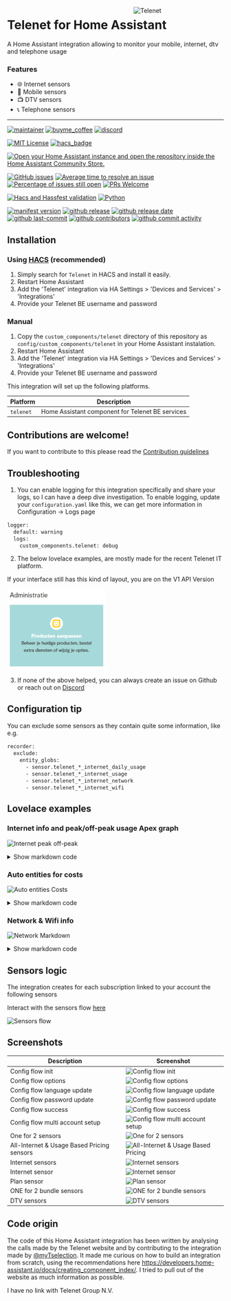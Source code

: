 <img src="https://github.com/geertmeersman/telenet/raw/main/images/brand/logo.png"
     alt="Telenet"
     align="right"
     style="width: 200px;margin-right: 10px;" />

# Telenet for Home Assistant

A Home Assistant integration allowing to monitor your mobile, internet, dtv and telephone usage

### Features

- 🌐 Internet sensors
- 📱 Mobile sensors
- 📺 DTV sensors
- 📞 Telephone sensors

---

<!-- [START BADGES] -->
<!-- Please keep comment here to allow auto update -->

[![maintainer](https://img.shields.io/badge/maintainer-Geert%20Meersman-green?style=for-the-badge&logo=github)](https://github.com/geertmeersman)
[![buyme_coffee](https://img.shields.io/badge/Buy%20me%20a%20Duvel-donate-yellow?style=for-the-badge&logo=buymeacoffee)](https://www.buymeacoffee.com/geertmeersman)
[![discord](https://img.shields.io/discord/1094193683332612116?style=for-the-badge&logo=discord&label=Reach%20out%20on%20DISCORD)](https://discord.gg/jPHKexJ3ad)

[![MIT License](https://img.shields.io/github/license/geertmeersman/telenet?style=flat-square)](https://github.com/geertmeersman/telenet/blob/master/LICENSE)
[![hacs_badge](https://img.shields.io/badge/HACS-Default-41BDF5.svg?style=flat-square)](https://github.com/hacs/integration)

[![Open your Home Assistant instance and open the repository inside the Home Assistant Community Store.](https://my.home-assistant.io/badges/hacs_repository.svg?style=flat-square)](https://my.home-assistant.io/redirect/hacs_repository/?owner=geertmeersman&repository=telenet&category=integration)

[![GitHub issues](https://img.shields.io/github/issues/geertmeersman/telenet)](https://github.com/geertmeersman/telenet/issues)
[![Average time to resolve an issue](http://isitmaintained.com/badge/resolution/geertmeersman/telenet.svg)](http://isitmaintained.com/project/geertmeersman/telenet)
[![Percentage of issues still open](http://isitmaintained.com/badge/open/geertmeersman/telenet.svg)](http://isitmaintained.com/project/geertmeersman/telenet)
[![PRs Welcome](https://img.shields.io/badge/PRs-Welcome-brightgreen.svg)](https://github.com/geertmeersman/telenet/pulls)

[![Hacs and Hassfest validation](https://github.com/geertmeersman/telenet/actions/workflows/validate.yml/badge.svg)](https://github.com/geertmeersman/telenet/actions/workflows/validate.yml)
[![Python](https://img.shields.io/badge/Python-FFD43B?logo=python)](https://github.com/geertmeersman/telenet/search?l=python)

[![manifest version](https://img.shields.io/github/manifest-json/v/geertmeersman/telenet/master?filename=custom_components%2Ftelenet%2Fmanifest.json)](https://github.com/geertmeersman/telenet)
[![github release](https://img.shields.io/github/v/release/geertmeersman/telenet?logo=github)](https://github.com/geertmeersman/telenet/releases)
[![github release date](https://img.shields.io/github/release-date/geertmeersman/telenet)](https://github.com/geertmeersman/telenet/releases)
[![github last-commit](https://img.shields.io/github/last-commit/geertmeersman/telenet)](https://github.com/geertmeersman/telenet/commits)
[![github contributors](https://img.shields.io/github/contributors/geertmeersman/telenet)](https://github.com/geertmeersman/telenet/graphs/contributors)
[![github commit activity](https://img.shields.io/github/commit-activity/y/geertmeersman/telenet?logo=github)](https://github.com/geertmeersman/telenet/commits/main)

<!-- [END BADGES] -->

## Installation

### Using [HACS](https://hacs.xyz/) (recommended)

1. Simply search for `Telenet` in HACS and install it easily.
2. Restart Home Assistant
3. Add the 'Telenet' integration via HA Settings > 'Devices and Services' > 'Integrations'
4. Provide your Telenet BE username and password

### Manual

1. Copy the `custom_components/telenet` directory of this repository as `config/custom_components/telenet` in your Home Assistant instalation.
2. Restart Home Assistant
3. Add the 'Telenet' integration via HA Settings > 'Devices and Services' > 'Integrations'
4. Provide your Telenet BE username and password

This integration will set up the following platforms.

| Platform  | Description                                      |
| --------- | ------------------------------------------------ |
| `telenet` | Home Assistant component for Telenet BE services |

## Contributions are welcome!

If you want to contribute to this please read the [Contribution guidelines](CONTRIBUTING.md)

## Troubleshooting

1. You can enable logging for this integration specifically and share your logs, so I can have a deep dive investigation. To enable logging, update your `configuration.yaml` like this, we can get more information in Configuration -> Logs page

```
logger:
  default: warning
  logs:
    custom_components.telenet: debug
```

2. The below lovelace examples, are mostly made for the recent Telenet IT platform.

If your interface still has this kind of layout, you are on the V1 API Version

![API V1](https://github.com/geertmeersman/telenet/raw/main/images/screenshots/api_v1.png)

3. If none of the above helped, you can always create an issue on Github or reach out on [Discord](https://discord.gg/jPHKexJ3ad)

## Configuration tip

You can exclude some sensors as they contain quite some information, like e.g.

```
recorder:
  exclude:
    entity_globs:
      - sensor.telenet_*_internet_daily_usage
      - sensor.telenet_*_internet_usage
      - sensor.telenet_*_internet_network
      - sensor.telenet_*_internet_wifi
```

## Lovelace examples

### Internet info and peak/off-peak usage Apex graph

![Internet peak off-peak](https://github.com/geertmeersman/telenet/raw/main/images/screenshots/lovelace_peak_offpeak.png)

<details><summary>Show markdown code</summary>

**Replace &lt;identifier&gt; by your Telenet identifier**

(Only at 2 places)

You can find your Telenet identifier by going to "/developer-tools/state" and filter on internet_usage

Attention: this example uses the following HACS Lovelace cards (so you will need to install these§ if you are planning to you the examples):

- https://github.com/iantrich/config-template-card
- https://github.com/RomRider/apexcharts-card
- https://github.com/custom-cards/dual-gauge-card

```
type: vertical-stack
cards:
  - type: custom:config-template-card
    variables:
      internet:
        identifier: <identifier>
    entities:
      - ${"sensor.telenet_"+internet.identifier+"_internet_usage"}
    card:
      type: vertical-stack
      cards:
        - type: markdown
          content: >-
            {% set identifier = "<identifier>"%} {% set internet_usage =
            "sensor.telenet_"+identifier+"_internet_usage"%}

            ## <img src="https://brands.home-assistant.io/telenet/icon.png"
            width="20"/>&nbsp;&nbsp;Je Internet {{identifier}}

            #### Reeds **{{state_attr(internet_usage,'used_percentage')}}%**
            verbruikt tijdens de huidige periode

            |||

            |----:|----:|

            | Periode | **{{state_attr(internet_usage,'start_date')|
            as_timestamp | timestamp_custom("%d/%m")}} -
            {{state_attr(internet_usage,'end_date')| as_timestamp |
            timestamp_custom("%d/%m")}}**

            | Verbruikt:|**{{state_attr(internet_usage,'total_usage')}}**

            |Totaal
            toegekend:|**{{state_attr(internet_usage,'allocated_usage')}}**

            |Wi-Free verbruik:| *{{state_attr(internet_usage,'wifree_usage')}}*

            |Laatste update: |*{{state_attr(internet_usage,'last_update') |
            as_timestamp | timestamp_custom("%d-%m-%Y %H:%M")}}*


            Nog **{{state_attr(internet_usage,'days_until')}}** dag(en) tot
            nieuwe periode
        - type: custom:apexcharts-card
          apex_config:
            tooltip:
              enabled: true
              followCursor: true
              x:
                show: false
                format: dd MMMM yyyy
              'y':
                show: true
          span:
            end: day
            offset: >-
              ${'+'+states['sensor.telenet_'+internet.identifier+'_internet_usage'].attributes.days_until+'d'}
          stacked: true
          graph_span: 1month
          header:
            standard_format: false
            show: true
            show_states: false
            title: ${'Verbruik piek en daluren huidige periode '+internet.identifier}
          now:
            show: true
            label: Vandaag
          series:
            - entity: ${'sensor.telenet_'+internet.identifier+'_internet_daily_usage'}
              name: Daluren
              type: column
              color: 1A9AAA
              show:
                legend_value: false
              float_precision: 2
              data_generator: |
                return entity.attributes.daily_date.map((day, index) => {
                  return [new Date(day), entity.attributes.daily_off_peak[index]];
                });
            - entity: ${'sensor.telenet_'+internet.identifier+'_internet_daily_usage'}
              name: Piekuren
              type: column
              color: A6D9D9
              show:
                legend_value: false
              float_precision: 2
              data_generator: |
                return entity.attributes.daily_date.map((day, index) => {
                  return [new Date(day), entity.attributes.daily_peak[index]];
                });
        - type: horizontal-stack
          cards:
            - type: entity
              name: Totaal P+D
              attribute: total_usage_with_offpeak
              entity: ${'sensor.telenet_'+internet.identifier+'_internet_usage'}
              icon: mdi:sigma
              unit: GB
            - type: entity
              name: Piekuren
              attribute: peak_usage
              entity: ${'sensor.telenet_'+internet.identifier+'_internet_usage'}
              unit: GB
              icon: mdi:arrow-up-bold
            - type: entity
              name: Daluren
              attribute: offpeak_usage
              entity: ${'sensor.telenet_'+internet.identifier+'_internet_usage'}
              unit: GB
              icon: mdi:arrow-down-bold
        - type: custom:dual-gauge-card
          title: false
          min: 0
          max: 100
          shadeInner: true
          cardwidth: 350
          outer:
            entity: ${'sensor.telenet_'+internet.identifier+'_internet_usage'}
            label: used
            min: 0
            max: 100
            unit: '%'
            colors:
              - color: var(--label-badge-green)
                value: 0
              - color: var(--label-badge-yellow)
                value: 60
              - color: var(--label-badge-red)
                value: 80
          inner:
            entity: ${'sensor.telenet_'+internet.identifier+'_internet_usage'}
            label: period
            attribute: period_used_percentage
            min: 0
            max: 100
            unit: '%'


```

</details>

### Auto entities for costs

![Auto entities Costs](https://github.com/geertmeersman/telenet/raw/main/images/screenshots/auto_entities_costs.png)

<details><summary>Show markdown code</summary>

```
type: custom:auto-entities
card:
  type: entities
  title: Telenet kosten
filter:
  include:
    - entity_id: sensor.telenet*
      attributes:
        icon: mdi:currency-eur

```

</details>

### Network & Wifi info

![Network Markdown](https://github.com/geertmeersman/telenet/raw/main/images/screenshots/network_markdown.png)

<details><summary>Show markdown code</summary>

**Replace &lt;identifier&gt; by your Telenet identifier**

```
type: markdown
content: >
  ## <img
  src="https://github.com/geertmeersman/telenet/blob/main/images/brand/icon.png?raw=true"
  width="25"/>&nbsp;&nbsp;Telenet <identifier>

  ## Modem info

  |||

  |----:|----:|

  |**Type**|{{state_attr("sensor.telenet_<identifier>_internet_network","modemType")}}|

  |**Model**|{{state_attr("sensor.telenet_<identifier>_internet_network","model")}}|

  |**Last seen**|{{state_attr("sensor.telenet_<identifier>_internet_network","lastSeen")}}|

  |**Last seen light**|{{state_attr("sensor.telenet_<identifier>_internet_network","lastSeenLight")}}|

  |**Public IP Adress**|{{state_attr("sensor.telenet_<identifier>_internet_network","ipAddressInfos")[0].ipAddress}}|


  ## Network clients

  {% set topology = states.sensor.telenet_as81402_internet_network.attributes %}

  ### {{topology.modemType|default}} {{topology.deviceName|default}} ({{topology.model}})
  |Client|IP|Interface|Vendor
  |----:|----:|----:|----:|
  {%- for item in topology.clients %}
  {{item["name"]|default("|")}}|{%for ip in item["ipAddressInfos"] %}{%if ip["ipType"] == "IPv4" %}{{ip["ipAddress"]}}{%-endif %}
  {%-endfor %}|{{item["connectedInterface"]}}|{%if "vendor" in item %}{{item["vendor"]}}{% else %}|
  {%-endif %}
  {%-endfor %}

  {%- for child in topology.children %}
  ---
  ### {{child.type|default}} {{child.deviceName|default}} ({{topology.model}})
  |Client|IP|Interface|Vendor
  |----:|----:|----:|----:|
  {%- for item in child.clients %}
  {{item["name"]|default("|")}}|{%for ip in item["ipAddressInfos"] %}{%if ip["ipType"] == "IPv4" %}{{ip["ipAddress"]}}{%-endif %}
  {%-endfor %}|{{item["connectedInterface"]}}|{%if "vendor" in item %}{{item["vendor"]}}{% else %}|
  {%-endif %}
  {%-endfor %}
  {%-endfor %}

  ## Wifi Settings

  |||

  |----:|----:|

  |**Wireless enabled**|{{state_attr("sensor.telenet_<identifier>_internet_wifi","wirelessEnabled")}}|

  |**HomeSpot enabled**|{{state_attr("sensor.telenet_<identifier>_internet_wifi","homeSpotEnabled")}}|

  |**Wps enabled**|{{state_attr("sensor.telenet_<identifier>_internet_wifi","wifiWpsEnabled")}}|

```

</details>

## Sensors logic

The integration creates for each subscription linked to your account the following sensors

Interact with the sensors flow [here](https://github.com/geertmeersman/telenet/blob/main/documentation/SENSORS_LOGIC.md)

![Sensors flow](https://github.com/geertmeersman/telenet/raw/main/images/documentation/sensor_logic.png)

## Screenshots

| Description                                | Screenshot                                                                                                                             |
| ------------------------------------------ | -------------------------------------------------------------------------------------------------------------------------------------- |
| Config flow init                           | ![Config flow init](https://github.com/geertmeersman/telenet/raw/main/images/screenshots/config_flow.png)                              |
| Config flow options                        | ![Config flow options](https://github.com/geertmeersman/telenet/raw/main/images/screenshots/config_flow_options.png)                   |
| Config flow language update                | ![Config flow language update](https://github.com/geertmeersman/telenet/raw/main/images/screenshots/config_flow_language.png)          |
| Config flow password update                | ![Config flow password update](https://github.com/geertmeersman/telenet/raw/main/images/screenshots/config_flow_password.png)          |
| Config flow success                        | ![Config flow success](https://github.com/geertmeersman/telenet/raw/main/images/screenshots/config_flow_success.png)                   |
| Config flow multi account setup            | ![Config flow multi account setup](https://github.com/geertmeersman/telenet/raw/main/images/screenshots/config_flow_multi_account.png) |
| One for 2 sensors                          | ![One for 2 sensors](https://github.com/geertmeersman/telenet/raw/main/images/screenshots/onefor2.png)                                 |
| All-Internet & Usage Based Pricing sensors | ![All-Internet & Usage Based Pricing](https://github.com/geertmeersman/telenet/raw/main/images/screenshots/all_internet_pvv.png)       |
| Internet sensors                           | ![Internet sensors](https://github.com/geertmeersman/telenet/raw/main/images/screenshots/internet_sensors.png)                         |
| Internet sensor                            | ![Internet sensor](https://github.com/geertmeersman/telenet/raw/main/images/screenshots/internet_sensor.png)                           |
| Plan sensor                                | ![Plan sensor](https://github.com/geertmeersman/telenet/raw/main/images/screenshots/plan_sensor.png)                                   |
| ONE for 2 bundle sensors                   | ![ONE for 2 bundle sensors](https://github.com/geertmeersman/telenet/raw/main/images/screenshots/bundle_sensors.png)                   |
| DTV sensors                                | ![DTV sensors](https://github.com/geertmeersman/telenet/raw/main/images/screenshots/dtv_sensors.png)                                   |

## Code origin

The code of this Home Assistant integration has been written by analysing the calls made by the Telenet website and by contributing to the integration made by [@myTselection](https://github.com/myTselection). It made me curious on how to build an integration from scratch, using the recommendations here https://developers.home-assistant.io/docs/creating_component_index/. I tried to pull out of the website as much information as possible.

I have no link with Telenet Group N.V.
